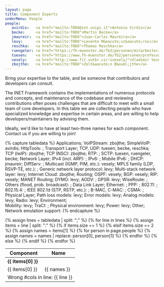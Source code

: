 ```yaml
---
layout: page
title: Component Experts
underMenu: People
people:
   avirdis:   <a href="mailto:TODO@iet.unipi.it">Antonio Virdis</a>
   becke:     <a href="mailto:TODO">Martin Becke</a>
   jmaureir:  <a href="mailto:TODO">Juan-Carlos Maureira</a>
   levy:      <a href="mailto:TODO">Levente M&eacute;sz&aacute;ros</a>
   reschka:   <a href="mailto:TODO">Thomas Reschka</a>
   ruengeler: <a href="https://fh-muenster.de/fb2/personen/mitarbeiter/ruengeler">Irene R&uuml;ngeler</a>
   tuexen:    <a href="https://www.fh-muenster.de/fb2/personen/professoren/tuexen">Michael T&uuml;xen</a>
   vesely:    <a href="http://www.fit.vutbr.cz/~ivesely/">Vladimir Vesely</a>
   zbojthe:   <a href="mailto:TODO">Zolt&aacute;n B&ouml;jthe</a>
---
```


<p class="lead">Bring your expertise to the table, and be someone that contributors and developers can consult.</p>

The INET Framework contains the implementations of numerous protocols and
concepts, and maintenance of the codebase and reviewing contributions often
poses challenges that are difficult to meet with a small team of core
developers. In this table we are collecting people who have specialized
knowledge and expertise in certain areas, and are willing to help
developers/maintainers by advising them.

<div class="alert alert-warning">
<p>Ideally, we'd like to have at least two-three names for each component. Contact us if you are willing to join!</p>
</div>

{% capture tabledata %}
Applications;
    VoIPStream:  zbojthe;
    SimpleVoIP:  avirdis;
    HttpTools: ;
Transport Layer;
    TCP, UDP:    tuexen, becke, reschka;
    TCP (lwIP):  zbojthe;
    TCP (NSC):   zbojthe;
    RTP: ;
    SCTP:        tuexen, ruengeler, becke;
Network Layer;
    IPv4 (incl. ARP): ;
    IPv6: ;
    Mobile IPv6: ;
    DHCP:        jmaureir;
    DiffServ: ;
    Multicast (IGMP, PIM, etc.):       vesely;
    MPLS family (LDP, RSVP-TE, etc.): ;
    Generic network layer protocol:    levy;
    Multi-stack network layer:         levy;
    Internet Cloud:                    zbojthe;
Routing;
    OSPF:        vesely;
    BGP:         vesely;
    RIP:         vesely;
MANET Routing;
    DYMO:        levy;
    AODV: ;
    GPSR:        levy;
    WiseRoute: ;
    Others (flood, prob. broadcast): ;
Data Link Layer;
    Ethernet: ;
    PPP: ;
    802.11: ;
    802.15.4: ;
    IEEE 802.1d (STP, RSTP, etc.): ;
    B-MAC, C-MAC: ;
    CSMA: ;
Physical Layer;
    Path loss models: levy;
    Error models:     levy;
    Analog models:    levy;
    Radio:            levy;
Environment;          
    Mobility:         levy;
    TraCI: ;
    Physical environment: levy;
    Power:            levy;
Other;
    Network emulation support:
{% endcapture %}


<table class="table table-bordered table-striped">
  <thead>
    <tr class="info"><th>Component</th><th>Name</th></tr>
  </thead>
  <tbody>
{% assign lines = tabledata | split: ";" %}
{% for line in lines %}
  {% assign items = line | split: ":" %}
  {% if items.size == 1 %}
    <tr class="success"><td colspan="2"><b>{{ items[0] }}</b></td></tr>
  {% elsif items.size == 2 %}
    <tr>
      <td>{{ items[0] }}</td>
      {% assign names = items[1] %}
      {% for person in page.people %}
          {% assign names = names | replace: person[0], person[1] %}
      {% endfor %}
      <td>{{ names }}</td>
    </tr>
  {% else %}
    <tr class="error"><td colspan="2">Wrong #cols in line: {{ line }}</td></tr>
  {% endif %}
{% endfor %}
  </tbody>
</table>


